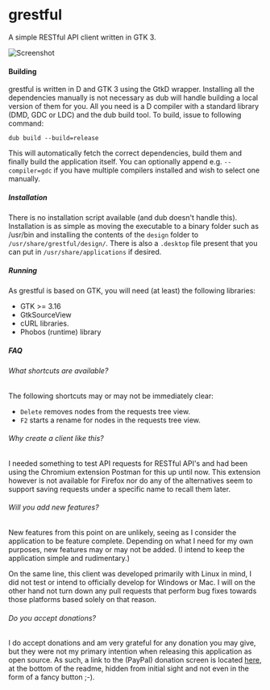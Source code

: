 # grestful
A simple RESTful API client written in GTK 3.

![Screenshot](https://raw.githubusercontent.com/hotoiledgoblinsack/grestful/gh-pages/Example.png)

#### Building
grestful is written in D and GTK 3 using the GtkD wrapper. Installing all the dependencies manually is not necessary as dub will handle building a local version of them for you. All you need is a D compiler with a standard library (DMD, GDC or LDC) and the dub build tool. To build, issue to following command:

```
dub build --build=release
```

This will automatically fetch the correct dependencies, build them and finally build the application itself. You can optionally append e.g. `--compiler=gdc` if you have multiple compilers installed and wish to select one manually.

##### Installation
There is no installation script available (and dub doesn't handle this). Installation is as simple as moving the executable to a binary folder such as /usr/bin and installing the contents of the `design` folder to `/usr/share/grestful/design/`. There is also a `.desktop` file present that you can put in `/usr/share/applications` if desired.

##### Running
As grestful is based on GTK, you will need (at least) the following libraries:
  * GTK >= 3.16
  * GtkSourceView
  * cURL libraries.
  * Phobos (runtime) library

##### FAQ
###### What shortcuts are available?
The following shortcuts may or may not be immediately clear:

  * `Delete` removes nodes from the requests tree view.
  * `F2` starts a rename for nodes in the requests tree view.

###### Why create a client like this?
I needed something to test API requests for RESTful API's and had been using the Chromium extension Postman for this up until now. This extension however is not available for Firefox nor do any of the alternatives seem to support saving requests under a specific name to recall them later.

###### Will you add new features?
New features from this point on are unlikely, seeing as I consider the application to be feature complete. Depending on what I need for my own purposes, new features may or may not be added. (I intend to keep the application simple and rudimentary.)

On the same line, this client was developed primarily with Linux in mind, I did not test or intend to officially develop for Windows or Mac. I will on the other hand not turn down any pull requests that perform bug fixes towards those platforms based solely on that reason.

###### Do you accept donations?
I do accept donations and am very grateful for any donation you may give, but they were not my primary intention when releasing this application as open source. As such, a link to the (PayPal) donation screen is located [here](https://www.paypal.com/cgi-bin/webscr?cmd=_s-xclick&hosted_button_id=LVVC23MQPSLJC), at the bottom of the readme, hidden from initial sight and not even in the form of a fancy button ;-).


